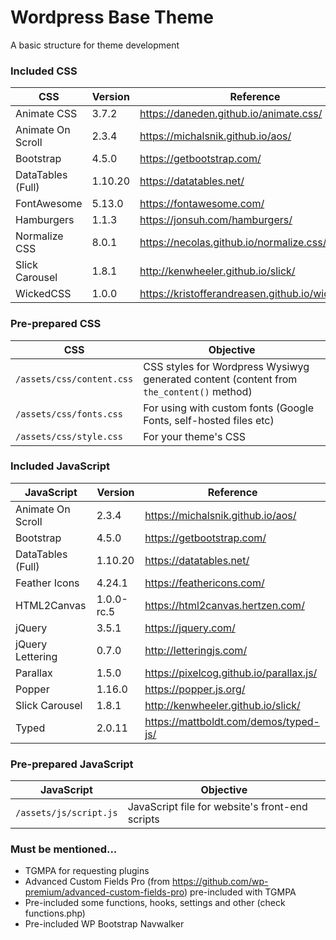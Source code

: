 # Wordpress Base Theme
A basic structure for theme development


### Included CSS
| CSS               | Version | Reference                                        |
|-------------------|---------|--------------------------------------------------|
| Animate CSS       | 3.7.2   | https://daneden.github.io/animate.css/           |
| Animate On Scroll | 2.3.4   | https://michalsnik.github.io/aos/                |
| Bootstrap         | 4.5.0   | https://getbootstrap.com/                        |
| DataTables (Full) | 1.10.20 | https://datatables.net/                          |
| FontAwesome       | 5.13.0  | https://fontawesome.com/                         |
| Hamburgers        | 1.1.3   | https://jonsuh.com/hamburgers/                   |
| Normalize CSS     | 8.0.1   | https://necolas.github.io/normalize.css/         |
| Slick Carousel    | 1.8.1   | http://kenwheeler.github.io/slick/               |
| WickedCSS         | 1.0.0   | https://kristofferandreasen.github.io/wickedCSS/ |


### Pre-prepared CSS

| CSS                     | Objective                                                                                    |
| ----------------------- | -------------------------------------------------------------------------------------------- |
| ```/assets/css/content.css``` | CSS styles for Wordpress Wysiwyg generated content (content from ```the_content()``` method) |
| ```/assets/css/fonts.css```   | For using with custom fonts (Google Fonts, self-hosted files etc)                            |
| ```/assets/css/style.css```   | For your theme's CSS                                                                         |


### Included JavaScript

| JavaScript        | Version    | Reference                               |
| ----------------- | ---------- | --------------------------------------- |
| Animate On Scroll | 2.3.4      | https://michalsnik.github.io/aos/       |
| Bootstrap         | 4.5.0      | https://getbootstrap.com/               |
| DataTables (Full) | 1.10.20    | https://datatables.net/                 |
| Feather Icons     | 4.24.1     | https://feathericons.com/               |
| HTML2Canvas       | 1.0.0-rc.5 | https://html2canvas.hertzen.com/        |
| jQuery            | 3.5.1      | https://jquery.com/                     |
| jQuery Lettering  | 0.7.0      | http://letteringjs.com/                 |
| Parallax          | 1.5.0      | https://pixelcog.github.io/parallax.js/ |
| Popper            | 1.16.0     | https://popper.js.org/                  |
| Slick Carousel    | 1.8.1      | http://kenwheeler.github.io/slick/      |
| Typed             | 2.0.11     | https://mattboldt.com/demos/typed-js/   |


### Pre-prepared JavaScript

| JavaScript | Objective                                                       |
| ---------- | --------------------------------------------------------------- |
| ```/assets/js/script.js``` | JavaScript file for website's front-end scripts |


### Must be mentioned...

- TGMPA for requesting plugins
- Advanced Custom Fields Pro (from https://github.com/wp-premium/advanced-custom-fields-pro) pre-included with TGMPA
- Pre-included some functions, hooks, settings and other (check functions.php)
- Pre-included WP Bootstrap Navwalker
